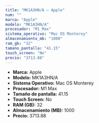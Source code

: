 ```yaml
---
title: "MK1A3HN/A — Apple"
num: ""
marca: "Apple"
modelo: "MK1A3HN/A"
procesador: "M1 Max"
sistema_operativo: "Mac OS Monterey"
almacenamiento_mb: "1000"
ram_gb: "32"
tamano_pantalla: "41.15"
touch_screen: "No"
precio: "3713.88"
---
```

<ul>
<li><strong>Marca:</strong> Apple</li>
<li><strong>Modelo:</strong> MK1A3HN/A</li>
<li><strong>Sistema Operativo:</strong> Mac OS Monterey</li>
<li><strong>Procesador:</strong> M1 Max </li>
<li><strong>Tamaño de pantalla:</strong> 41.15</li>
<li><strong>Touch Screen:</strong> No</li>
<li><strong>RAM (GB):</strong> 32</li>
<li><strong>Almacenamiento (MB):</strong> 1000</li>
<li><strong>Precio:</strong> 3713.88</li>
</ul>